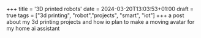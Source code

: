 +++
title = '3D printed robots'
date = 2024-03-20T13:03:53+01:00
draft = true
tags = ["3d printing", "robot","projects", "smart", "iot"]
+++
a post about my 3d printing projects and how io plan to make a moving avatar for my home ai assistant

